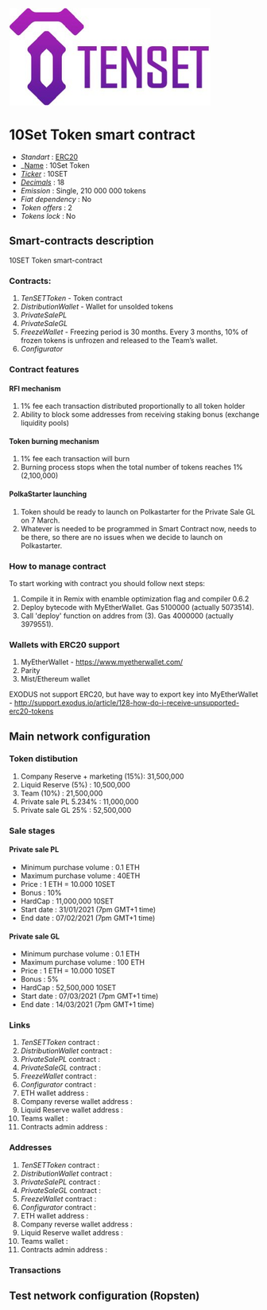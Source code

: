 ![10SET Token](logo.jpg "10SET Token")

# 10Set Token smart contract

* _Standart_        : [ERC20](https://github.com/ethereum/EIPs/blob/master/EIPS/eip-20.md)
* _[Name](https://github.com/ethereum/EIPs/blob/master/EIPS/eip-20.md#name)            : 10Set Token
* _[Ticker](https://github.com/ethereum/EIPs/blob/master/EIPS/eip-20.md#symbol)_          : 10SET
* _[Decimals](https://github.com/ethereum/EIPs/blob/master/EIPS/eip-20.md#decimals)_        : 18
* _Emission_        : Single, 210 000 000 tokens
* _Fiat dependency_ : No
* _Token offers_    : 2
* _Tokens lock_     : No

## Smart-contracts description

10SET Token smart-contract

### Contracts:
1. _TenSETToken_ - Token contract
2. _DistributionWallet_ - Wallet for unsolded tokens
3. _PrivateSalePL_ 
4. _PrivateSaleGL_ 
5. _FreezeWallet_ - Freezing period is 30 months. Every 3 months, 10% of frozen tokens is unfrozen and released to the Team’s wallet.
6. _Configurator_

### Contract features

#### RFI mechanism
1. 1% fee each transaction distributed proportionally to all token holder
2. Ability to block some addresses from receiving staking bonus (exchange liquidity pools)

#### Token burning mechanism
1. 1% fee each transaction will burn
2. Burning process stops when the total number of tokens reaches 1% (2,100,000)

#### PolkaStarter launching
1. Token should be ready to launch on Polkastarter for the Private Sale GL on 7 March.
2. Whatever is needed to be programmed in Smart Contract now, needs to be there, so there are no issues when we decide to launch on Polkastarter.

### How to manage contract
To start working with contract you should follow next steps:
1. Compile it in Remix with enamble optimization flag and compiler 0.6.2
2. Deploy bytecode with MyEtherWallet. Gas 5100000 (actually 5073514).
3. Call 'deploy' function on addres from (3). Gas 4000000 (actually 3979551). 

### Wallets with ERC20 support
1. MyEtherWallet - https://www.myetherwallet.com/
2. Parity 
3. Mist/Ethereum wallet

EXODUS not support ERC20, but have way to export key into MyEtherWallet - http://support.exodus.io/article/128-how-do-i-receive-unsupported-erc20-tokens

## Main network configuration 

### Token distibution
1. Company Reserve + marketing (15%): 31,500,000 
2. Liquid Reserve (5%)              : 10,500,000
3. Team (10%)                       : 21,500,000
5. Private sale PL 5.234%           : 11,000,000
6. Private sale GL 25%              : 52,500,000

### Sale stages

#### Private sale PL
* Minimum purchase volume           : 0.1 ETH
* Maximum purchase volume           : 40ETH
* Price                             : 1 ETH = 10.000 10SET
* Bonus                             : 10%
* HardCap                           : 11,000,000 10SET
* Start date                        : 31/01/2021 (7pm GMT+1 time)
* End date                          : 07/02/2021 (7pm GMT+1 time)

#### Private sale GL
* Minimum purchase volume           : 0.1 ETH
* Maximum purchase volume           : 100 ETH
* Price                             : 1 ETH = 10.000 10SET
* Bonus                             : 5%
* HardCap                           : 52,500,000 10SET
* Start date                        : 07/03/2021 (7pm GMT+1 time)
* End date                          : 14/03/2021 (7pm GMT+1 time)

### Links 
1. _TenSETToken_ contract         :
2. _DistributionWallet_ contract  :
3. _PrivateSalePL_ contract       :
4. _PrivateSaleGL_ contract       :
5. _FreezeWallet_ contract        :
6. _Configurator_ contract        :
7. ETH wallet address             :
8. Company reverse wallet address :
9. Liquid Reserve wallet address  :
10. Teams wallet                  :
11. Contracts admin address       :

### Addresses 
1. _TenSETToken_ contract         :
2. _DistributionWallet_ contract  :
3. _PrivateSalePL_ contract       :
4. _PrivateSaleGL_ contract       :
5. _FreezeWallet_ contract        :
6. _Configurator_ contract        :
7. ETH wallet address             :
8. Company reverse wallet address :
9. Liquid Reserve wallet address  :
10. Teams wallet                  :
11. Contracts admin address       :

### Transactions

## Test network configuration (Ropsten)
